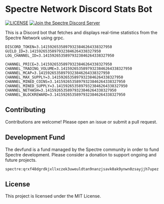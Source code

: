 # Spectre Network Discord Stats Bot

[![LICENSE](https://img.shields.io/badge/License-MIT-yellow.svg)](https://github.com/spectre-project/discord-stats-bot/blob/main/LICENSE)
[![Join the Spectre Discord Server](https://img.shields.io/discord/1233113243741061240.svg?label=&logo=discord&logoColor=ffffff&color=5865F2)](https://discord.com/invite/FZPYpwszcF)

This is a Discord bot that fetches and displays real-time statistics from the Spectre Network using grpc.

```
DISCORD_TOKEN=3.14159265358979323846264338327950
GUILD_ID=3.14159265358979323846264338327950
LOG_CHANNEL_ID=3.14159265358979323846264338327950

CHANNEL_PRICE=3.14159265358979323846264338327950
CHANNEL_TRADING_VOLUME=3.14159265358979323846264338327950
CHANNEL_MCAP=3.14159265358979323846264338327950
CHANNEL_MAX_SUPPLY=3.14159265358979323846264338327950
CHANNEL_MINED_COINS=3.14159265358979323846264338327950
CHANNEL_MINED_SUPPLY=3.14159265358979323846264338327950
CHANNEL_NETHASH=3.14159265358979323846264338327950
CHANNEL_BLOCKREWARD=3.14159265358979323846264338327950
```

## Contributing

Contributions are welcome! Please open an issue or submit a pull request.

## Development Fund

The devfund is a fund managed by the Spectre community in order to fund Spectre development. Please consider a donation to support ongoing and future projects.

```
spectre:qrxf48dgrdkjxllxczek3uweuldtan9nanzjsavk0ak9ynwn0zsayjjh7upez
```

## License

This project is licensed under the MIT License.
